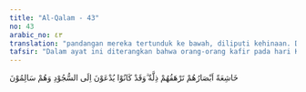 ```yaml
---
title: "Al-Qalam - 43"
no: 43
arabic_no: ٤٣
translation: "pandangan mereka tertunduk ke bawah, diliputi kehinaan. Dan sungguh, dahulu (di dunia) mereka telah diseru untuk bersujud pada waktu mereka sehat (tetapi mereka tidak melakukan). "
tafsir: "Dalam ayat ini diterangkan bahwa orang-orang kafir pada hari Kiamat berada dalam keadaan tidak berdaya sedikit pun. Tidak ada yang memberi mereka pertolongan dan mereka dalam keadaan hina-dina. Mereka hanya dalam keadaan penuh penyesalan, tetapi semua itu tidak berguna lagi.\n\nKetika hidup di dunia dahulu, mereka dalam keadaan sehat, berkecukupan, berkuasa, dan berpangkat, tetapi mereka tidak mau salat, sujud dan menyembah Allah, serta menyerahkan diri kepada-Nya. Setelah di akhirat, di waktu penyesalan itu tiba, mereka memanggil Tuhan, ingin mengerjakannya untuk menghambakan diri kepada-Nya, akan tetapi mereka tidak sanggup mengerjakannya lagi. Hal itu karena di samping tulang-tulang mereka telah lemah, pintu tobat juga telah ditutup. Hanya orang-orang beriman sajalah yang dapat bersujud di akhirat ketika Allah menampakkan diri-Nya kepada mereka"
---
```


خَاشِعَةً اَبْصَارُهُمْ تَرْهَقُهُمْ ذِلَّةٌ  ۗوَقَدْ كَانُوْا يُدْعَوْنَ اِلَى السُّجُوْدِ وَهُمْ سَالِمُوْنَ 
